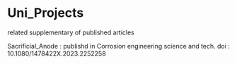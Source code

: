 # Uni_Projects
related supplementary of published articles

Sacrificial_Anode : publishd in Corrosion engineering science and tech.
doi : 10.1080/1478422X.2023.2252258
